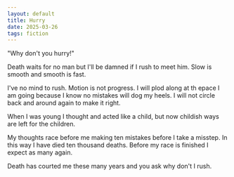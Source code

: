 ```yaml
---
layout: default
title: Hurry
date: 2025-03-26
tags: fiction
---
```

"Why don't you hurry!"

Death waits for no man but I'll be damned if I rush to meet him. Slow is smooth and smooth is fast. 

I've no mind to rush. Motion is not progress. I will plod along at th epace I am going because I know no mistakes will dog my heels. I will not circle back and around again to make it right.

When I was young I thought and acted like a child, but now childish ways are left for the children.

My thoughts race before me making ten mistakes before I take a misstep. In this way I have died ten thousand deaths. Before my race is finished I expect as many again. 

Death has courted me these many years and you ask why don't I rush.